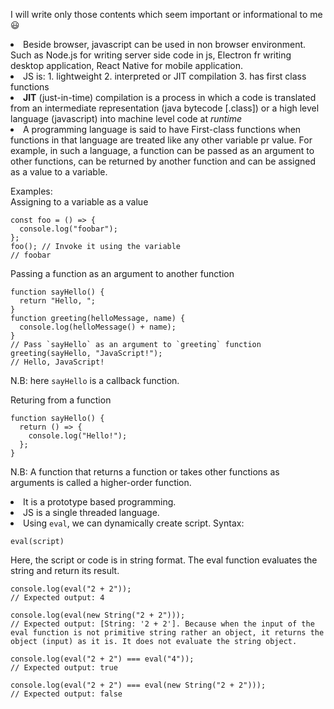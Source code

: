 I will write only those contents which seem important or informational to me😃

<li> Beside browser, javascript can be used in non browser environment. Such as Node.js for writing server side code in js, Electron fr writing desktop application, React Native for mobile application.  
<li> JS is:   
1. lightweight 2. interpreted or JIT compilation 3. has first class functions
<li> <b>JIT</b> (just-in-time) compilation is a process in which a code is translated from an intermediate representation (java bytecode [.class]) or a high level language (javascript) into machine level code at <i>runtime</i>   
<li> A programming language is said to have First-class functions when functions in that language are treated like any other variable pr value. For example, in such a language, a function can be passed as an argument to other functions, can be returned by another function and can be assigned as a value to a variable.   

Examples:  
Assigning to a variable as a value
```JS
const foo = () => {
  console.log("foobar");
};
foo(); // Invoke it using the variable
// foobar
``` 

Passing a function as an argument to another function
```JS
function sayHello() {
  return "Hello, ";
}
function greeting(helloMessage, name) {
  console.log(helloMessage() + name);
}
// Pass `sayHello` as an argument to `greeting` function
greeting(sayHello, "JavaScript!");
// Hello, JavaScript!
```
N.B: here `sayHello` is a callback function.

Returing from a function
```JS
function sayHello() {
  return () => {
    console.log("Hello!");
  };
}
```
N.B: A function that returns a function or takes other functions as arguments is called a higher-order function.
<li> It is a prototype based programming.
<li> JS is a single threaded language.
<li> Using <code>eval</code>, we can dynamically create script. 
Syntax:       

```JS
eval(script)
```
Here, the script or code is in string format. The eval function evaluates the string and return its result. 
```JS
console.log(eval("2 + 2"));
// Expected output: 4

console.log(eval(new String("2 + 2")));
// Expected output: [String: '2 + 2']. Because when the input of the eval function is not primitive string rather an object, it returns the object (input) as it is. It does not evaluate the string object. 

console.log(eval("2 + 2") === eval("4"));
// Expected output: true

console.log(eval("2 + 2") === eval(new String("2 + 2")));
// Expected output: false
```
